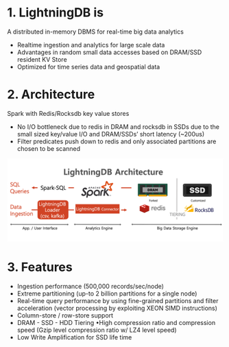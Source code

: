 # 1. LightningDB is

A distributed in-memory DBMS for real-time big data analytics

- Realtime ingestion and analytics for large scale data
- Advantages in random small data accesses based on DRAM/SSD resident KV Store
- Optimized for time series data and geospatial data

# 2. Architecture

Spark with Redis/Rocksdb key value stores 

- No I/O bottleneck due to redis in DRAM and rocksdb in SSDs due to the small sized key/value I/O and DRAM/SSDs’ short latency (~200us)
- Filter predicates push down to redis and only associated partitions are chosen to be scanned

![flashbase-architecture2](./images/LightningDB_archi.png)

# 3. Features

- Ingestion performance (500,000 records/sec/node)
- Extreme partitioning (up-to 2 billion partitions for a single node)
- Real-time query performance by using fine-grained partitions and filter acceleration (vector processing by exploiting XEON SIMD instructions)
- Column-store / row-store support
- DRAM - SSD - HDD Tiering •High  compression  ratio  and  compression  speed  (Gzip  level  compression ratio w/ LZ4 level speed)
- Low Write Amplification for SSD life time
